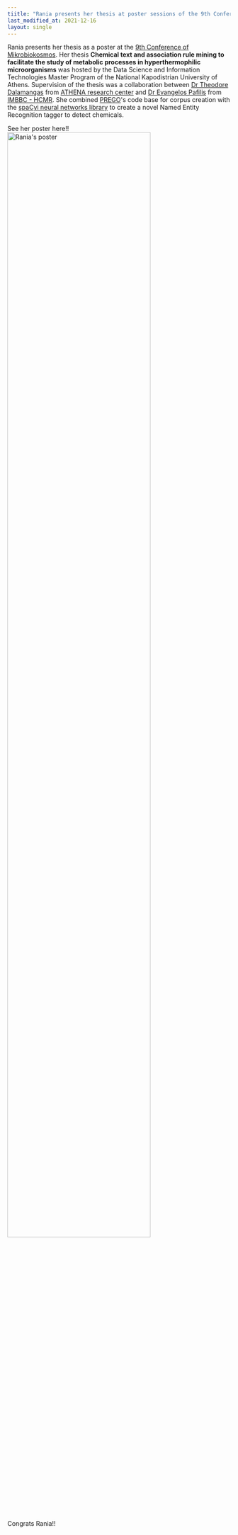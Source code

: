 ```yaml
---
tiitle: "Rania presents her thesis at poster sessions of the 9th Conference of Mikrobiokosmos"
last_modified_at: 2021-12-16
layout: single
---
```


Rania presents her thesis as a poster at the [9th Conference of Mikrobiokosmos](https://mikrobiokosmos2021.org). Her thesis **Chemical text and association rule mining to facilitate the study of metabolic processes in hyperthermophilic microorganisms** was hosted by the Data Science and Information Technologies Master Program of the National Kapodistrian University of Athens.
Supervision of the thesis was a collaboration between [Dr Theodore Dalamangas](https://www.imsi.athenarc.gr/en/people/member/4) from [ATHENA research center](https://www.imsi.athenarc.gr) and [Dr Evangelos Pafilis](http://lab42open.hcmr.gr/people/evangelospafilis/) from [IMBBC - HCMR](http://lab42open.hcmr.gr/people/evangelospafilis/).
She combined [PREGO](https://prego.hcmr.gr/Search)'s code base for corpus creation with the [spaCyi neural networks library](https://spacy.io) to create a novel Named Entity Recognition tagger to detect chemicals. 

See her poster here!! 
<img src="{{ site.url }}{{ site.baseurl }}/images/2021-12-16-mikrobiokosmos-rania.jpg" alt="Rania's poster" style="width: 80%;">

Congrats Rania!!

